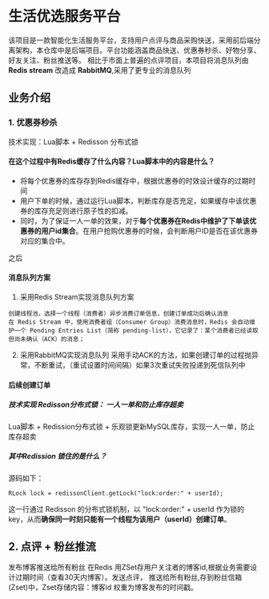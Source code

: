 # 生活优选服务平台
  该项目是一款智能化生活服务平台，支持用户点评与商品采购快送，采用前后端分离架构，本仓库中是后端项目。平台功能涵盖商品快送、优惠券秒杀、好物分享、好友关注、粉丝推送等。
相比于市面上普遍的点评项目，本项目将消息队列由**Redis stream** 改造成 **RabbitMQ**,采用了更专业的消息队列
## 业务介绍
### 1. 优惠券秒杀
技术实现：Lua脚本 + Redisson 分布式锁
#### 在这个过程中有Redis缓存了什么内容？Lua脚本中的内容是什么？
- 将每个优惠券的库存存到Redis缓存中，根据优惠券的时效设计缓存的过期时间
- 用户下单的时候，通过运行Lua脚本，判断库存是否充足，如果缓存中该优惠券的库存充足则进行原子性的扣减。
- 同时，为了保证一人一单的效果，对于**每个优惠券在Redis中维护了下单该优惠券的用户id集合**。在用户抢购优惠券的时候，会判断用户ID是否在该优惠券对应的集合中。
  
之后 
#### 消息队列方案
1. 采用Redis Stream实现消息队列方案
```
创建线程池，选择一个线程（消费者）异步消费订单信息，创建订单成功后确认消息
在 Redis Stream 中，使用消费者组（Consumer Group）消费消息时，Redis 会自动维护一个 Pending Entries List（简称 pending-list），它记录了：某个消费者已经读取但尚未确认（ACK）的消息；
```
2. 采用RabbitMQ实现消息队列
采用手动ACK的方法，如果创建订单的过程抛异常，不断重试，（重试设置时间间隔）如果3次重试失败投递到死信队列中

#### 后续创建订单
##### 技术实现 Redisson分布式锁： 一人一单和防止库存超卖

Lua脚本 + Redission分布式锁 + 乐观锁更新MySQL库存，实现一人一单，防止库存超卖
##### 其中Redission 锁住的是什么？
源码如下：
```
RLock lock = redissonClient.getLock("lock:order:" + userId);
```
这一行通过 Redisson 的分布式锁机制，以 "lock:order:" + userId 作为锁的 key，从而**确保同一时刻只能有一个线程为该用户（userId）创建订单**。



## 2. 点评 + 粉丝推流
发布博客推送给所有粉丝
在Redis 用ZSet存用户关注者的博客id,根据业务需要设计过期时间（查看30天内博客）。发送点评， 推送给所有粉丝,存到粉丝信箱(Zset)中，Zset存储内容：博客id  权重为博客发布的时间戳。
